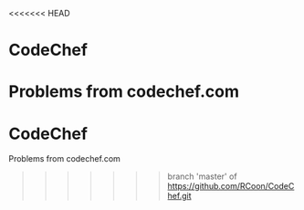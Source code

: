 <<<<<<< HEAD
# CodeChef
Problems from codechef.com
=======
# CodeChef
Problems from codechef.com
>>>>>>> branch 'master' of https://github.com/RCoon/CodeChef.git
